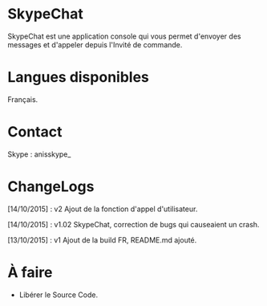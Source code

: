 # SkypeChat

SkypeChat est une application console qui vous permet d'envoyer des messages et d'appeler depuis l'Invité de commande.

# Langues disponibles

Français.

# Contact

Skype : anisskype_
# ChangeLogs

[14/10/2015] : v2 Ajout de la fonction d'appel d'utilisateur.

[14/10/2015] : v1.02 SkypeChat, correction de bugs qui causeaient un crash.

[13/10/2015] : v1 Ajout de la build FR, README.md ajouté.

# À faire

- Libérer le Source Code.
